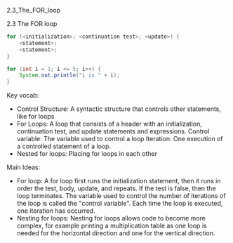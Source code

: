 2.3_The_FOR_loop

2.3 The FOR loop

```java
for (<initialization>; <continuation test>; <update>) {
	<statement>;
	<statement>;
}

for (int i = 1; i <= 5; i++) {
	System.out.println("i is " + i);
}
```

Key vocab:
- Control Structure: A syntactic structure that controls other statements, like for loops
- For Loops: A loop that consists of a header with an initialization, continuation test, and update statements and expressions.
Control variable: The variable used to control a loop
Iteration: One execution of a controlled statement of a loop.
- Nested for loops: Placing for loops in each other

Main Ideas:
- For loop: A for loop first runs the initialization statement, then it runs in order the test, body, update, and repeats. If the test is false, then the loop terminates. The variable used to control the number of iterations of the loop is called the "control variable". Each time the loop is executed, one iteration has occurred. 
- Nesting for loops: Nesting for loops allows code to become more complex, for example printing a multiplication table as one loop is needed for the horizontal direction and one for the vertical direction.